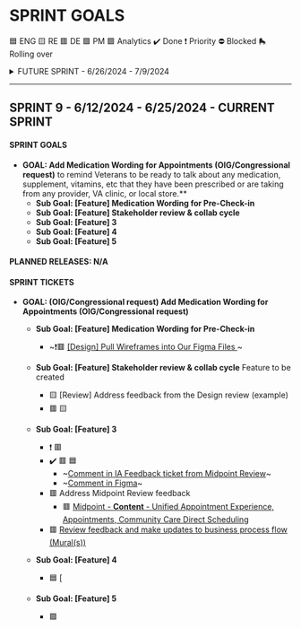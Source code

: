 # SPRINT GOALS
🟦 ENG 🟨 RE 🟥 DE 🟪 PM 🟩 Analytics ✔️ Done ❗ Priority ⛔ Blocked :roller_skate: Rolling over

<details>
<summary>FUTURE SPRINT - 6/26/2024 - 7/9/2024 </summary>
______________________________________________________________________________________________________________________________________________________

## SPRINT 10 - 6/26/2024 - 7/9/2024  ------- FUTURE FUTURE / TENTATIVE ------

#### SPRINT GOALS
- **GOAL: Update medical wording**
    - **Sub Goal: [Feature] 1**
    - **Sub Goal: [Feature] Medication Wording for Pre-Check-in**
    - **Sub Goal: [Feature] 2**
    - **Sub Goal: [Feature] 3**
    - **Sub Goal: [Feature] 4**
    - **Sub Goal: [Feature] 5**

#### PLANNED RELEASES: N/A

#### SPRINT TICKETS
- **GOAL: (OIG/Congressional request) Add Medication Wording for Appointments (OIG/Congressional request)**
    - **Sub Goal: [Feature] Medication Wording for Pre-Check-in**
         - ❗🟥 [[Design] Pull Wireframes into Our Figma Files ](https://github.com/department-of-veterans-affairs/va.gov-team/issues/82909)     
</details>

______________________________________________________________________________________________________________________________________________________

## SPRINT 9 - 6/12/2024 - 6/25/2024 - CURRENT SPRINT
#### SPRINT GOALS
- **GOAL: Add Medication Wording for Appointments (OIG/Congressional request)** to remind Veterans to be ready to talk about any medication, supplement, vitamins, etc that they have been prescribed or are taking from any provider, VA clinic, or local store.**
    - **Sub Goal: [Feature] Medication Wording for Pre-Check-in**
    - **Sub Goal: [Feature] Stakeholder review & collab cycle**
    - **Sub Goal: [Feature] 3**
    - **Sub Goal: [Feature] 4**
    - **Sub Goal: [Feature] 5**

#### PLANNED RELEASES: N/A

#### SPRINT TICKETS
- **GOAL: (OIG/Congressional request) Add Medication Wording for Appointments (OIG/Congressional request)**
    - **Sub Goal: [Feature] Medication Wording for Pre-Check-in**
         - ~❗🟥 [[Design] Pull Wireframes into Our Figma Files ](https://github.com/department-of-veterans-affairs/va.gov-team/issues/82909)~
    - **Sub Goal: [Feature] Stakeholder review & collab cycle** Feature to be created
         - 🟨 [Review] Address feedback from the Design review (example)
         - 🟥 🟨 
    - **Sub Goal: [Feature] 3**
         - ❗ 🟥 
         - ✔️ 🟥 🟦 
              - ~[Comment in IA Feedback ticket from Midpoint Review](https://github.com/department-of-veterans-affairs/va.gov-team/issues/85523#issuecomment-2158477844)~
              - ~[Comment in Figma](https://www.figma.com/design/DsRXEFiYLCFnY5nBkp9Dc4?node-id=2130-7431#829820263)~
         - 🟥 Address Midpoint Review feedback
              - 🟥 [Midpoint - **Content** - Unified Appointment Experience, Appointments, Community Care Direct Scheduling](https://app.zenhub.com/workspaces/appointments-cc-direct-scheduling-660abc13699bfa00195d685a/issues/gh/department-of-veterans-affairs/va.gov-team/85519)
         - 🟥 [Review feedback and make updates to business process flow (Mural(s))](https://app.zenhub.com/workspaces/appointments-cc-direct-scheduling-660abc13699bfa00195d685a/issues/gh/department-of-veterans-affairs/va.gov-team/85555) 
    - **Sub Goal: [Feature] 4**
         - 🟦 [

    - **Sub Goal: [Feature] 5**
         - 🟪 
  
